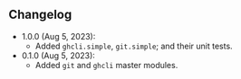 ## Changelog

- 1.0.0 (Aug 5, 2023):
    - Added `ghcli.simple`, `git.simple`; and their unit tests.
- 0.1.0 (Aug 5, 2023):
    - Added `git` and `ghcli` master modules.
